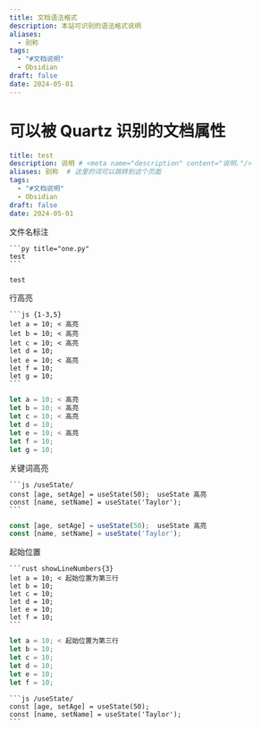 ```yaml
---
title: 文档语法格式
description: 本站可识别的语法格式说明
aliases:
  - 别称
tags:
  - "#文档说明"
  - Obsidian
draft: false
date: 2024-05-01
---
```


# 可以被 Quartz 识别的文档属性

```yaml 
title: test
description: 说明 # <meta name="description" content="说明."/>
aliases: 别称  # 这里的词可以跳转到这个页面
tags:
  - "#文档说明"
  - Obsidian
draft: false
date: 2024-05-01
```


文件名标注
````
```py title="one.py"
test
```
````

```py title="one.py"
test
```

行高亮
````
```js {1-3,5} 
let a = 10; < 高亮
let b = 10; < 高亮
let c = 10; < 高亮
let d = 10;
let e = 10; < 高亮
let f = 10;
let g = 10;
```
````

```js {1-3,5} 
let a = 10; < 高亮
let b = 10; < 高亮
let c = 10; < 高亮
let d = 10;
let e = 10; < 高亮
let f = 10;
let g = 10;
```

关键词高亮

````
```js /useState/
const [age, setAge] = useState(50);  useState 高亮
const [name, setName] = useState('Taylor');
```
````

```js /useState/
const [age, setAge] = useState(50);  useState 高亮
const [name, setName] = useState('Taylor');
```

起始位置

````
```rust showLineNumbers{3}
let a = 10; < 起始位置为第三行 
let b = 10;
let c = 10;
let d = 10;
let e = 10;
let f = 10;
```
````

```rust showLineNumbers{3}
let a = 10; < 起始位置为第三行 
let b = 10;
let c = 10;
let d = 10;
let e = 10;
let f = 10;
```

````
```js /useState/
const [age, setAge] = useState(50); 
const [name, setName] = useState('Taylor');
```
````


